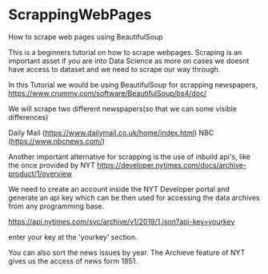 # ScrappingWebPages
How to scrape web pages using BeautifulSoup

This is a beginners tutorial on how to scrape webpages.
Scraping is an important asset if you are into Data Science as more on cases we doesnt have access to dataset and we need to scrape our way through.

In this Tutorial we would be using BeautifulSoup for scrapping newspapers, https://www.crummy.com/software/BeautifulSoup/bs4/doc/

We will scrape two different newspapers(so that we can some visible differences)

Daily Mail (https://www.dailymail.co.uk/home/index.html)
NBC (https://www.nbcnews.com/)

Another important alternative for scrapping is the use of inbuild api's, like the once provided by NYT
https://developer.nytimes.com/docs/archive-product/1/overview

We need to create an account inside the NYT Developer portal and generate an api key which can be then used for accessing the data archives from any programming base.

https://api.nytimes.com/svc/archive/v1/2019/1.json?api-key=yourkey

enter your key at the 'yourkey' section.

You can also sort the news issues by year. The Archieve feature of NYT gives us the access of news form 1851.
